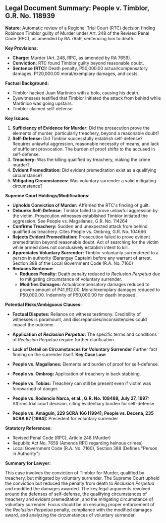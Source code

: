 ## Legal Document Summary: People v. Timblor, G.R. No. 118939

**Nature:** Automatic review of a Regional Trial Court (RTC) decision finding Robinson Timblor guilty of Murder under Art. 248 of the Revised Penal Code (RPC), as amended by RA 7659, sentencing him to death.

**Key Provisions:**

*   **Charge:** Murder (Art. 248, RPC, as amended by RA 7659).
*   **Conviction:** RTC found Timblor guilty beyond reasonable doubt.
*   **Sentence (RTC):** Death penalty, P50,000.00 actual/compensatory damages, P120,000.00 moral/exemplary damages, and costs.

**Factual Background:**

*   Timblor hacked Juan Martinico with a bolo, causing his death.
*   Eyewitnesses testified that Timblor initiated the attack from behind while Martinico was going upstairs.
*   Timblor claimed self-defense.

**Key Issues:**

1.  **Sufficiency of Evidence for Murder:**  Did the prosecution prove the elements of murder, particularly treachery, beyond a reasonable doubt?
2.  **Self-Defense:** Did Timblor successfully establish self-defense? Requires unlawful aggression, reasonable necessity of means, and lack of sufficient provocation. The burden of proof shifts to the accused in self-defense.
3.  **Treachery:** Was the killing qualified by treachery, making the crime murder?
4.  **Evident Premeditation:** Did evident premeditation exist as a qualifying circumstance?
5.  **Mitigating Circumstances:** Was voluntary surrender a valid mitigating circumstance?

**Supreme Court Holdings/Modifications:**

*   **Upholds Conviction of Murder:** Affirmed the RTC's finding of guilt.
*   **Debunks Self-Defense:**  Timblor failed to prove unlawful aggression by the victim. Prosecution witnesses established Timblor initiated the aggression. See People vs. Magallanes, G.R. No. 114264
*   **Confirms Treachery:**  Sudden and unexpected attack from behind qualified as treachery. Cites People vs. Ombrog, G.R. No. 104666
*   **Rejects Evident Premeditation:** Prosecution failed to prove evident premeditation beyond reasonable doubt. Act of searching for the victim while armed does not conclusively establish intent to kill.
*   **Appreciates Voluntary Surrender:**  Timblor voluntarily surrendered to a person in authority (Barangay Captain) before any warrant of arrest. Section 388 of the Local Government Code (R.A. No. 7160)
*   **Reduces Sentence:**
    *   **Reduces Penalty:** Death penalty reduced to *Reclusion Perpetua* due to mitigating circumstance of voluntary surrender.
    *   **Modifies Damages:** Actual/compensatory damages reduced to proven amount of P41,912.00. Moral/exemplary damages reduced to P50,000.00. Indemnity of P50,000.00 for death imposed.

**Potential Risks/Ambiguous Clauses:**

*   **Factual Disputes:** Reliance on witness testimony. Credibility of witnesses is paramount, and discrepancies/inconsistencies could impact the outcome.
*   **Application of *Reclusion Perpetua*:**  The specific terms and conditions of *Reclusion Perpetua* require further clarification.
*  **Lack of Detail on Circumstances for Voluntary Surrender** Further fact finding on the surrender itself.
**Key Case Law:**

*   **People vs. Magallanes:** Elements and burden of proof for self-defense.
*   **People vs. Ombrog:**  Application of treachery in back stabbing.
*   **People vs. Tobias:** Treachery can still be present even if victim was forewarned of danger.
*   **People vs. Rodencio Narca, et al., G.R. No. 108488, July 27, 1997:** Affirms trial court decision, citing evidentiary burden for self-defense.
*   **People vs. Amaguin, 229 SCRA 166 [1994]; People vs. Decena, 235 SCRA 67 [1994]:** Precedent for voluntary surrender

**Statutory References:**

*   Revised Penal Code (RPC), Article 248 (Murder)
*   Republic Act No. 7659 (Amends RPC regarding heinous crimes)
*   Local Government Code (R.A. No. 7160), Section 388 (Defines "Person in Authority")

**Summary for Lawyer:**

This case involves the conviction of Timblor for Murder, qualified by treachery, but mitigated by voluntary surrender. The Supreme Court upheld the conviction but reduced the penalty from death to *Reclusion Perpetua* and modified the damages awarded.  The key legal arguments revolved around the defenses of self-defense, the qualifying circumstances of treachery and evident premeditation, and the mitigating circumstance of voluntary surrender. Focus should be on ensuring proper enforcement of the *Reclusion Perpetua* penalty, compliance with the modified damages award, and analyzing the circumstances of voluntary surrender.
